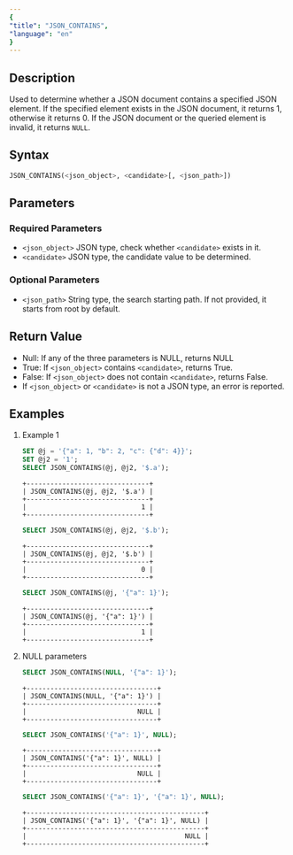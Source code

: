 ```yaml
---
{
"title": "JSON_CONTAINS",
"language": "en"
}
---
```


## Description

Used to determine whether a JSON document contains a specified JSON element. If the specified element exists in the JSON document, it returns 1, otherwise it returns 0. If the JSON document or the queried element is invalid, it returns `NULL`.

## Syntax

```sql
JSON_CONTAINS(<json_object>, <candidate>[, <json_path>])
```

## Parameters
### Required Parameters
- `<json_object>` JSON type, check whether `<candidate>` exists in it.
- `<candidate>` JSON type, the candidate value to be determined.
### Optional Parameters
- `<json_path>` String type, the search starting path. If not provided, it starts from root by default.

## Return Value
- Null: If any of the three parameters is NULL, returns NULL
- True: If `<json_object>` contains `<candidate>`, returns True.
- False: If `<json_object>` does not contain `<candidate>`, returns False.
- If `<json_object>` or `<candidate>` is not a JSON type, an error is reported.

## Examples 
1. Example 1
    ```sql
    SET @j = '{"a": 1, "b": 2, "c": {"d": 4}}';
    SET @j2 = '1';
    SELECT JSON_CONTAINS(@j, @j2, '$.a');
    ```
    ```text
    +-------------------------------+
    | JSON_CONTAINS(@j, @j2, '$.a') |
    +-------------------------------+
    |                             1 |
    +-------------------------------+
    ```
    ```sql
    SELECT JSON_CONTAINS(@j, @j2, '$.b');
    ```
    ```text
    +-------------------------------+
    | JSON_CONTAINS(@j, @j2, '$.b') |
    +-------------------------------+
    |                             0 |
    +-------------------------------+
    ```
    ```sql
    SELECT JSON_CONTAINS(@j, '{"a": 1}');
    ```
    ```text
    +-------------------------------+
    | JSON_CONTAINS(@j, '{"a": 1}') |
    +-------------------------------+
    |                             1 |
    +-------------------------------+
    ```
2. NULL parameters
    ```sql
    SELECT JSON_CONTAINS(NULL, '{"a": 1}');
    ```
    ```text
    +---------------------------------+
    | JSON_CONTAINS(NULL, '{"a": 1}') |
    +---------------------------------+
    |                            NULL |
    +---------------------------------+
    ```
    ```sql
    SELECT JSON_CONTAINS('{"a": 1}', NULL);
    ```
    ```text
    +---------------------------------+
    | JSON_CONTAINS('{"a": 1}', NULL) |
    +---------------------------------+
    |                            NULL |
    +---------------------------------+
    ```
    ```sql
    SELECT JSON_CONTAINS('{"a": 1}', '{"a": 1}', NULL);
    ```
    ```text
    +---------------------------------------------+
    | JSON_CONTAINS('{"a": 1}', '{"a": 1}', NULL) |
    +---------------------------------------------+
    |                                        NULL |
    +---------------------------------------------+
    ```